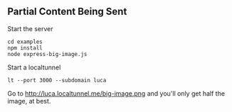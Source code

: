 ## Partial Content Being Sent


Start the server

    cd examples
    npm install
    node express-big-image.js

Start a localtunnel

    lt --port 3000 --subdomain luca

Go to http://luca.localtunnel.me/big-image.png and you'll only get half the image, at best.
